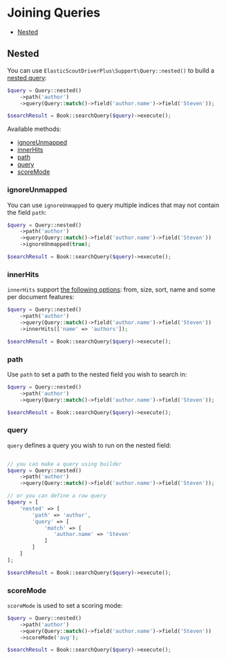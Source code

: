 # Joining Queries

* [Nested](#nested)

## Nested

You can use `ElasticScoutDriverPlus\Support\Query::nested()` to build a [nested query](https://www.elastic.co/guide/en/elasticsearch/reference/current/query-dsl-nested-query.html#query-dsl-nested-query):

```php
$query = Query::nested()
    ->path('author')
    ->query(Query::match()->field('author.name')->field('Steven'));

$searchResult = Book::searchQuery($query)->execute();
```

Available methods:

* [ignoreUnmapped](#nested-ignore-unmapped)
* [innerHits](#nested-inner-hits)
* [path](#nested-path)
* [query](#nested-query)
* [scoreMode](#nested-score-mode)

### <a name="nested-ignore-unmapped"></a> ignoreUnmapped

You can use `ignoreUnmapped` to query multiple indices that may not contain the field `path`:

```php
$query = Query::nested()
    ->path('author')
    ->query(Query::match()->field('author.name')->field('Steven'))
    ->ignoreUnmapped(true);

$searchResult = Book::searchQuery($query)->execute();
```

### <a name="nested-inner-hits"></a> innerHits

`innerHits` support [the following options](https://www.elastic.co/guide/en/elasticsearch/reference/current/inner-hits.html#inner-hits-options): from, size, sort, name and some per document features:

```php
$query = Query::nested()
    ->path('author')
    ->query(Query::match()->field('author.name')->field('Steven'))
    ->innerHits(['name' => 'authors']);

$searchResult = Book::searchQuery($query)->execute();
```

### <a name="nested-path"></a> path

Use `path` to set a path to the nested field you wish to search in:

```php
$query = Query::nested()
    ->path('author')
    ->query(Query::match()->field('author.name')->field('Steven'));

$searchResult = Book::searchQuery($query)->execute();
``` 

### <a name="nested-query"></a> query

`query` defines a query you wish to run on the nested field:

```php

// you can make a query using builder
$query = Query::nested()
    ->path('author')
    ->query(Query::match()->field('author.name')->field('Steven'));

// or you can define a raw query
$query = [
    'nested' => [
        'path' => 'author',
        'query' => [
            'match' => [
               'author.name' => 'Steven'
            ]
        ]
    ]
];

$searchResult = Book::searchQuery($query)->execute();
``` 

### <a name="nested-score-mode"></a> scoreMode

`scoreMode` is used to set a scoring mode:

```php
$query = Query::nested()
    ->path('author')
    ->query(Query::match()->field('author.name')->field('Steven'))
    ->scoreMode('avg');

$searchResult = Book::searchQuery($query)->execute();
```
